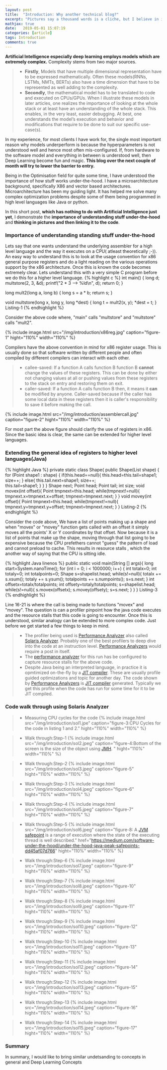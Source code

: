 ```yaml
---
layout: post
title:  "Introduction: Why another technical blog?"
excerpt: "Pictures say a thousand words is a cliche, but I believe in it. I have made career out of it. Complex programming or logical concepts should be understood with the help of pictures ."
mathjax: true
date:   2019-05-01 15:07:19
categories: [article]
tags: Introduction
comments: true
---
```


<strong>Artificial Intelligence especially deep learning employs models which are extremely complex.</strong> Complexity stems from two major sources.
> * <strong>Firstly</strong>, Models that have multiple dimensional representation have to be expressed mathematically. Often these models(RNNs, LSTMs, NMTs, BERTs) also have a time dimension that have to be represented as well adding to the complexity.
> * <strong>Secondly</strong>, the mathematical model has to be translated to code and executed on CPUs/GPUs. When I illustrate these models in later articles, one realizes the importance of looking at the whole stack or at least have an understanding of the whole stack. This enables, in the very least, easier debugging. At best, one understands the model’s execution and behavior and modifications that require to be done to suit our specific use-case(s).
<p>In my experience, for most clients I have work for, the single most important reason why models underperform is because the hyperparameters is not understood well and hence most often mis-configured. If, from hardware to the software model and everything in between is understood well, then Deep Learning become fun and magic. <strong>This blog over the next couple of month will try to lower the barrier to entry.</strong></p>
<p>Being in the Optimisation field for quite some time, I have understood the importance of how  stuff works under-the-hood. I have a microarchitecture background, specifically X86 and vector based architectures. Microarchitecture has been my guiding light.  It has helped me solve many complex optimization problems despite some of them being programmed in high level languages like Java or python.</p>
In this short post, <strong>which has nothing to do with Artificial Intelligence just yet</strong>, I demonstrate the <strong>importance of understanding stuff under-the-hood</strong> and <strong>thinking in pictures and then linking it to the code</strong>.  


### Importance of understanding standing stuff under-the-hood
Lets say that one wants understand the underlying assembler for a high level language and the way it executes on a CPU( atleast theoretically ;-)). An easy way to understand this is to look at the usage convention for x86 general purpose registers and do a light reading on the various operations support by the x86 architecture. Once this is known the code becomes extremely clear. Lets understand this with a very simple C program before we do this for a higher level language.
{% highlight c %}
  int main() {
      long d;
      multstore(2, 3, &d);
      printf("2 * 3 --> %ld\n", d);
      return 0;
  }

  long mult2(long a, long b) {
      long s = a * b;
      return s;
   }

   void multstore(long x, long y, long *dest) {
       long t = mult2(x, y);
       *dest = t;
   }
Listing-1
{% endhighlight %}

Consider the above code where, "main" calls "multstore" and "multstore" calls "mult2".

{%
    include image.html
    src="/img/introduction/x86reg.jpg"
    caption="figure-1"
    hight="110%"
    width="110%"
%}

Compilers have the above convention in mind for x86 register usage. This is usually done so that software written by different people and often compiled by different compilers can interact with each other.

> * callee-saved: If a function A calls function B function B <strong>cannot</strong> change the values of these registers. This can be done by either not changing values at all or pushing values from these registers to the stack on entry and restoring them on exit.
> * caller-saved: If a function A calls function B then, it means it <strong>can</strong> be modified by anyone. Caller-saved because if the caller has some local data in these registers then it is caller's responsibility to save it before making the call.

{%
    include image.html
    src="/img/introduction/assemblercall.jpg"
    caption="figure-2"
    hight="110%"
    width="110%"
%}

For most part the above figure should clarify the use of registers in x86. Since the basic idea is clear, the same can be extended for higher level languages.

### Extending the general idea of registers to higher level languages(Java)
{% highlight Java %}
private static class Shape{
      public Shape(List<Point> shape) {
          for (Point shape1 : shape) {
              if(this.head==null){
                  this.head=this.tail=shape1;
                  size++;
              }
              else{
                  this.tail.next=shape1;
                  size++;    
                  this.tail=shape1;
              }
          }
      }
      Shape next;
      Point head;
      Point tail;
      int size;
      void movex(int offset){
          Point tmpnext=this.head;
          while(tmpnext!=null){
              tmpnext.x=tmpnext.x+offset;
              tmpnext=tmpnext.next;
          }
      }
      void movey(int offset){
          Point tmpnext=this.head;
          while(tmpnext!=null){
              tmpnext.y=tmpnext.y+offset;
              tmpnext=tmpnext.next;
          }
      }
Listing-2
{% endhighlight %}

Consider the code above, We have a list of points making up a shape and when "movex" or "movey" function gets called with an  offset it simply moves all the points' X or Y coordinates by that offset. Now because it is a list of points that make up the shape, moving through that list going to be expensive because the CPU prefethers cannot "guess" the pattern of load and cannot preload to cache. This results in resource stalls , which the another way of saying that the CPU is sitting idle.

{% highlight Java linenos %}
  public static void main(String [] args){
    long start=System.nanoTime();
    for (int i = 0; i < 1000000; i++) {
        int totalx=0;
        int totaly=0;
        int totalpoints=0;
        Shape s=shapelist.head;
        while(s!=null){
            totalx += s.xsum();
            totaly += s.ysum();
            totalpoints += s.numpoints();
            s=s.next;
        }
        int offsetx=totalx/totalpoints;
        int offsety=totaly/totalpoints;
        s=shapelist.head;
        while(s!=null){
            s.movex(offsetx);
            s.movey(offsety);
            s=s.next;
        }
    }
  }
Listing-3
{% endhighlight %}

Line 16-21 is where the call is being made to functions "movex" and "movey". The question is can a profiler pinpoint how the java code executes and the resource stalls that this code is going to encounter. Once this is understood, similar analogy can be extended to more complex code.
Just before we get started a few things to keep in mind.
> * The profiler being used is <a href="https://www.oracle.com/technetwork/server-storage/solarisstudio/features/performance-analyzer-2292312.html">Performance Analyzer</a> also called <a href="https://www.oracle.com/technetwork/server-storage/solarisstudio/features/performance-analyzer-2292312.html">Solaris Analyzer</a>. Probably one of the best profilers to deep dive into the code at an instruction level. <a href="https://www.oracle.com/technetwork/server-storage/solarisstudio/features/performance-analyzer-2292312.html">Performance Analyzers</a> would require a post in itself.
> * The <a href="https://www.oracle.com/technetwork/server-storage/solarisstudio/features/performance-analyzer-2292312.html">performance analyzer</a> for this run has be configured to capture resource stalls for the above code.
> * Despite Java being an interpreted language, in practice it is opmtimized on-the-fly by a <a href="https://en.wikipedia.org/wiki/Just-in-time_compilation">JIT compiler</a>. These are usually profile guided optimizations and topic for another day. The code shown by <a href="https://www.oracle.com/technetwork/server-storage/solarisstudio/features/performance-analyzer-2292312.html">Performance Analyzers</a> is <a href="https://en.wikipedia.org/wiki/Just-in-time_compilation">JIT compiler</a> generated. Typically we get this profile when the code has run for some time for it to be JIT compiled.

### Code walk through using Solaris Analyzer
> * Measuring CPU cycles for the code
{%
    include image.html
    src="/img/introduction/sol1.jpe"
    caption="figure-3:CPU Cycles for the code in listing 1 and 2."
    hight="110%"
    width="110%"
%}

> * Walk through:Step-1
{%
    include image.html
    src="/img/introduction/sol2.jpeg"
    caption="figure-4:Bottom of the screen is the size of the object using <a href='https://openjdk.java.net/projects/code-tools/jmh/' >JMH</a>. "
    hight="110%"
    width="110%"
%}

> * Walk through:Step-2
{%
    include image.html
    src="/img/introduction/sol3.jpeg"
    caption="figure-5"
    hight="110%"
    width="110%"
%}

> * Walk through:Step-3
{%
    include image.html
    src="/img/introduction/sol4.jpeg"
    caption="figure-6"
    hight="110%"
    width="110%"
%}

> * Walk through:Step-4
{%
    include image.html
    src="/img/introduction/sol5.jpeg"
    caption="figure-7"
    hight="110%"
    width="110%"
%}

> * Walk through:Step-5
{%
    include image.html
    src="/img/introduction/sol6.jpeg"
    caption="figure-8: A <a href='https://medium.com/software-under-the-hood/under-the-hood-java-peak-safepoints-dd45af07d766'>JVM safepoint</a> is a range of execution where the state of the executing thread is well described."
    href="https://medium.com/software-under-the-hood/under-the-hood-java-peak-safepoints-dd45af07d766"
    hight="110%"
    width="110%"
%}

> * Walk through:Step-6
{%
    include image.html
    src="/img/introduction/sol7.jpeg"
    caption="figure-9"
    hight="110%"
    width="110%"
%}

> * Walk through:Step-7
{%
    include image.html
    src="/img/introduction/sol8.jpeg"
    caption="figure-10"
    hight="110%"
    width="110%"
%}

> * Walk through:Step-8
{%
    include image.html
    src="/img/introduction/sol9.jpeg"
    caption="figure-11"
    hight="110%"
    width="110%"
%}

> * Walk through:Step-9
{%
    include image.html
    src="/img/introduction/sol10.jpeg"
    caption="figure-12"
    hight="110%"
    width="110%"
%}

> * Walk through:Step-10
{%
    include image.html
    src="/img/introduction/sol11.jpeg"
    caption="figure-13"
    hight="110%"
    width="110%"
%}

> * Walk through:Step-11
{%
    include image.html
    src="/img/introduction/sol12.jpeg"
    caption="figure-14"
    hight="110%"
    width="110%"
%}

> * Walk through:Step-12
{%
    include image.html
    src="/img/introduction/sol13.jpeg"
    caption="figure-15"
    hight="110%"
    width="110%"
%}

> * Walk through:Step-13
{%
    include image.html
    src="/img/introduction/sol14.jpeg"
    caption="figure-16"
    hight="110%"
    width="110%"
%}

> * Walk through:Step-14
{%
    include image.html
    src="/img/introduction/sol15.jpeg"
    caption="figure-17"
    hight="110%"
    width="110%"
%}

### Summary
In summary, I would like to bring similar undetsanding to concepts in general and Deep Learning Concepts
